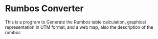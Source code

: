 # Rumbos Converter
This is a program to Generate the Rumbos table calculation, graphical representation in UTM format, and a web map, also the description of the rumbos
